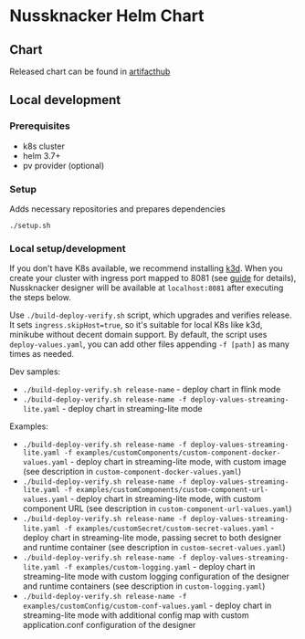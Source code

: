 # Nussknacker Helm Chart

## Chart
Released chart can be found in [artifacthub](https://artifacthub.io/packages/helm/touk/nussknacker)

## Local development

### Prerequisites
- k8s cluster
- helm 3.7+
- pv provider (optional)

### Setup 
Adds necessary repositories and prepares dependencies
```
./setup.sh
```

### Local setup/development
If you don't have K8s available, we recommend installing [k3d](https://k3d.io/).
When you create your cluster with ingress port mapped to 8081 (see [guide](https://k3d.io/v5.0.0/usage/exposing_services/#1-via-ingress-recommended) for details),
Nussknacker designer will be available at `localhost:8081` after executing the steps below.

Use `./build-deploy-verify.sh` script, which upgrades and verifies release. 
It sets `ingress.skipHost=true`, so it's suitable for local K8s like k3d, minikube without decent domain support. 
By default, the script uses `deploy-values.yaml`, you can add
other files appending `-f [path]` as many times as needed. 

Dev samples:
- `./build-deploy-verify.sh release-name` - deploy chart in flink mode
- `./build-deploy-verify.sh release-name -f deploy-values-streaming-lite.yaml` - deploy chart in streaming-lite mode

Examples:
- `./build-deploy-verify.sh release-name -f deploy-values-streaming-lite.yaml -f examples/customComponents/custom-component-docker-values.yaml` - deploy chart in streaming-lite mode, with custom image (see description in `custom-component-docker-values.yaml`)
- `./build-deploy-verify.sh release-name -f deploy-values-streaming-lite.yaml -f examples/customComponents/custom-component-url-values.yaml` - deploy chart in streaming-lite mode, with custom component URL (see description in `custom-component-url-values.yaml`)
- `./build-deploy-verify.sh release-name -f deploy-values-streaming-lite.yaml -f examples/customSecret/custom-secret-values.yaml` - deploy chart in streaming-lite mode, passing secret to both designer and runtime container (see description in `custom-secret-values.yaml`)
- `./build-deploy-verify.sh release-name -f deploy-values-streaming-lite.yaml -f examples/custom-logging.yaml` - deploy chart in streaming-lite mode with custom logging configuration of the designer and runtime containers (see description in `custom-logging.yaml`) 
- `./build-deploy-verify.sh release-name -f examples/customConfig/custom-conf-values.yaml` - deploy chart in streaming-lite mode with additional config map with custom application.conf configuration of the designer
